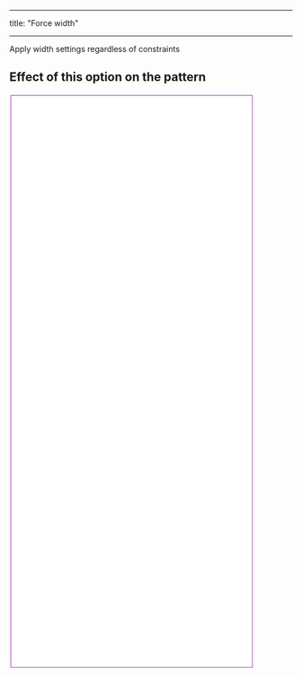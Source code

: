 ***

title: "Force width"

***

Apply width settings regardless of constraints

## Effect of this option on the pattern

![This image shows the effect of this option by superimposing several variants that have a different value for this option](tiberius_forcewidth_sample.svg "Effect of this option on the pattern")

